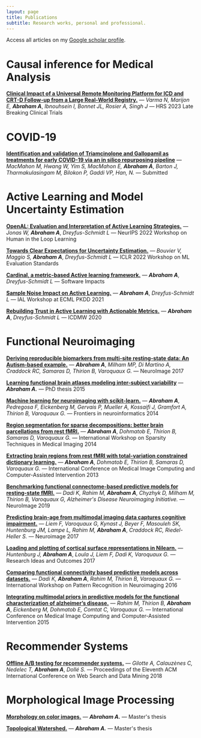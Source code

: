 ```yaml
---
layout: page
title: Publications
subtitle: Research works, personal and professional.
---
```


Access all articles on my [Google scholar profile](https://scholar.google.com/citations?user=__-U_CcAAAAJ&hl=fr&oi=ao).

# Causal inference for Medical Analysis

[**Clinical Impact of a Universal Remote Monitoring Platform for ICD and CRT-D Follow-up from a Large Real-World Registry.**](https://www.sciencedirect.com/science/article/pii/S154752712302204X) —
*Varma N, Marijon E,* ***Abraham A***, *Ibnouhsein I, Bonnet JL, Rosier A, Singh J* —
HRS 2023 Late Breaking Clinical Trials

# COVID-19

[**Identification and validation of Triamcinolone and Gallopamil as treatments for early COVID-19 via an in silico repurposing pipeline**](https://arxiv.org/pdf/2107.02905.pdf) — *MacMahon M, Hwang W, Yim S, MacMahon E,* ***Abraham A***, *Barton J, Tharmakulasingam M, Bilokon P, Gaddi VP, Han, N.* — Submitted

# Active Learning and Model Uncertainty Estimation

[**OpenAL: Evaluation and Interpretation of Active Learning Strategies.**](https://arxiv.org/pdf/2109.01372.pdf) —
*Jonas W,* ***Abraham A***, *Dreyfus-Schmidt L* —
NeurIPS 2022 Workshop on Human in the Loop Learning

[**Towards Clear Expectations for Uncertainty Estimation.**](https://arxiv.org/abs/2207.13341) —
*Bouvier V, Maggio S,* ***Abraham A***, *Dreyfus-Schmidt L* —
ICLR 2022 Workshop on ML Evaluation Standards

[**Cardinal, a metric-based Active learning framework.**](https://www.softwareimpacts.com/article/S2665-9638(22)00017-3/fulltext) —
***Abraham A***, *Dreyfus-Schmidt L* —
Software Impacts

[**Sample Noise Impact on Active Learning.**](https://arxiv.org/pdf/2109.01372.pdf) —
***Abraham A***, *Dreyfus-Schmidt L* —
IAL Workshop at ECML PKDD 2021


[**Rebuilding Trust in Active Learning with Actionable Metrics.**](https://arxiv.org/pdf/1611.06066.pdf) —
***Abraham A***, *Dreyfus-Schmidt L* —
ICDMW 2020


# Functional Neuroimaging

[**Deriving reproducible biomarkers from multi-site resting-state data: An Autism-based example.**](https://arxiv.org/pdf/1611.06066.pdf) —
***Abraham A***, *Milham MP, Di Martino A, Craddock RC, Samaras D, Thirion B, Varoquaux G.* —
NeuroImage 2017

[**Learning functional brain atlases modeling inter-subject variability**](https://tel.archives-ouvertes.fr/tel-01331308/document) —
***Abraham A.*** —
PhD thesis 2015

[**Machine learning for neuroimaging with scikit-learn.**](https://www.frontiersin.org/articles/10.3389/fninf.2014.00014/full) —
***Abraham A***, *Pedregosa F, Eickenberg M, Gervais P, Mueller A, Kossaifi J, Gramfort A, Thirion B, Varoquaux G.* —
Frontiers in neuroinformatics 2014

[**Region segmentation for sparse decompositions: better brain parcellations from rest fMRI.**](http://stmi2014.ece.cornell.edu/papers/STMI-P-9.pdf) —
***Abraham A***, *Dohmatob E, Thirion B, Samaras D, Varoquaux G.* —
International Workshop on Sparsity Techniques in Medical Imaging 2014

[**Extracting brain regions from rest fMRI with total-variation constrained dictionary learning.**](https://link.springer.com/content/pdf/10.1007/978-3-642-40763-5_75.pdf) —
***Abraham A***, *Dohmatob E, Thirion B, Samaras D, Varoquaux G.* —
International Conference on Medical Image Computing and Computer-Assisted Intervention 2013

[**Benchmarking functional connectome-based predictive models for resting-state fMRI.**](https://hal.inria.fr/hal-01824205/document) —
*Dadi K, Rahim M,* ***Abraham A***, *Chyzhyk D, Milham M, Thirion B, Varoquaux G, Alzheimer's Disease Neuroimaging Initiative.* —
NeuroImage 2019

[**Predicting brain-age from multimodal imaging data captures cognitive impairment.**](https://www.biorxiv.org/content/biorxiv/early/2016/11/07/085506.full.pdf) —
*Liem F, Varoquaux G, Kynast J, Beyer F, Masouleh SK, Huntenburg JM, Lampe L, Rahim M,* ***Abraham A***, *Craddock RC, Riedel-Heller S.* —
Neuroimage 2017

[**Loading and plotting of cortical surface representations in Nilearn.**](https://pdfs.semanticscholar.org/1e49/f2a4a98e841f4ad351ab00ac80b2e8b6a078.pdf) —
*Huntenburg J,* ***Abraham A***, *Loula J, Liem F, Dadi K, Varoquaux G.* —
Research Ideas and Outcomes 2017

[**Comparing functional connectivity based predictive models across datasets.**](https://hal.inria.fr/hal-01319131/document) —
*Dadi K,* ***Abraham A***, *Rahim M, Thirion B, Varoquaux G.* —
International Workshop on Pattern Recognition in Neuroimaging 2016

[**Integrating multimodal priors in predictive models for the functional characterization of alzheimer’s disease.**](https://hal.archives-ouvertes.fr/hal-01174636/file/paper983.pdf) —
*Rahim M, Thirion B,* ***Abraham A***, *Eickenberg M, Dohmatob E, Comtat C, Varoquaux G.* —
International Conference on Medical Image Computing and Computer-Assisted Intervention 2015

# Recommender Systems

[**Offline A/B testing for recommender systems.**](https://arxiv.org/pdf/1801.07030.pdf) —
*Gilotte A, Calauzènes C, Nedelec T,* ***Abraham A***, *Dollé S.* —
Proceedings of the Eleventh ACM International Conference on Web Search and Data Mining 2018

# Morphological Image Processing

[**Morphology on color images.**](http://citeseerx.ist.psu.edu/viewdoc/download?doi=10.1.1.508.9364&rep=rep1&type=pdf) —
***Abraham A.*** —
Master's thesis

[**Topological Watershed.**](http://www.lrde.epita.fr/dload/20080625-Seminar/abraham-watershed.pdf) —
***Abraham A.*** —
Master's thesis
